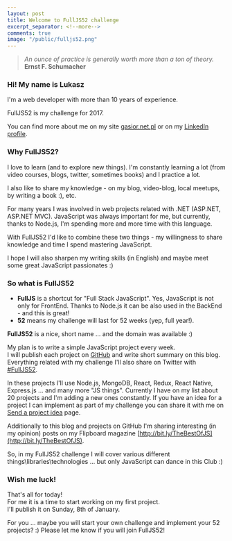 ```yaml
---
layout: post
title: Welcome to FullJS52 challenge
excerpt_separator: <!--more-->
comments: true
image: "/public/fulljs52.png"
---
```


> *An ounce of practice is generally worth more than a ton of theory.*<br/>**Ernst F. Schumacher**

### Hi! My name is Lukasz
I'm a web developer with more than 10 years of experience.

FullJS52 is my challenge for 2017.

<!--more-->

You can find more about me on my site [gasior.net.pl](http://gasior.net.pl) or on my [LinkedIn profile](https://www.linkedin.com/in/lukaszgasior).

### Why FullJS52?

I love to learn (and to explore new things). I'm constantly learning a lot (from video courses, blogs, twitter, sometimes books) and I practice a lot.

I also like to share my knowledge - on my blog, video-blog, local meetups, by writing a book :), etc.

For many years I was involved in web projects related with .NET (ASP.NET, ASP.NET MVC). 
JavaScript was always important for me, but currently, thanks to Node.js, I'm spending more and more time with this language.

With FullJS52 I'd like to combine these two things - my willingness to share knowledge and time I spend mastering JavaScript.

I hope I will also sharpen my writing skills (in English) and maybe meet some great JavaScript passionates :)

### So what is FullJS52

* **FullJS** is a shortcut for "Full Stack JavaScript". Yes, JavaScript is not only for FrontEnd. Thanks to Node.js it can be also used in the BackEnd - and this is great!
* **52** means my challenge will last for 52 weeks (yep, full year!).

**FullJS52** is a nice, short name ... and the domain was available :)

My plan is to write a simple JavaScript project every week.<br/>
I will publish each project on [GitHub](https://github.com/FullJS52?tab=repositories) and write short summary on this blog.
Everything related with my challenge I'll also share on Twitter with [#FullJS52](https://twitter.com/search?q=FullJS52).

In these projects I'll use Node.js, MongoDB, React, Redux, React Native, Express.js ... and many more "JS things".
Currently I have on my list about 20 projects and I'm adding a new ones constantly. If you have an idea for a project I can implement as part of my challenge you can 
share it with me on [Send a project idea](/send-project/) page.

Additionally to this blog and projects on GitHub I'm sharing interesting (in my opinion) posts on my Flipboard magazine [http://bit.ly/TheBestOfJS](http://bit.ly/TheBestOfJS).

So, in my FullJS52 challenge I will cover various different things\libraries\technologies ... but only JavaScript can dance in this Club :)

### Wish me luck!

That's all for today!<br/>
For me it is a time to start working on my first project.<br/>
I'll publish it on Sunday, 8th of January.

For you ... maybe you will start your own challenge and implement your 52 projects? :) 
Please let me know if you will join FullJS52!